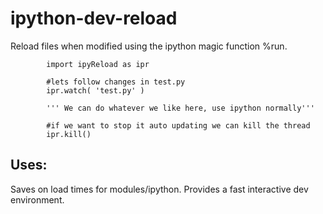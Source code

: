 # ipython-dev-reload

Reload files when modified using the ipython magic function %run.


			import ipyReload as ipr

			#lets follow changes in test.py
			ipr.watch( 'test.py' )

			''' We can do whatever we like here, use ipython normally'''
			
			#if we want to stop it auto updating we can kill the thread
			ipr.kill()


## Uses: 

Saves on load times for modules/ipython. Provides a fast interactive dev environment.
